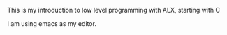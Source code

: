 This is my introduction to low level programming with ALX, starting with C

I am using emacs as my editor.